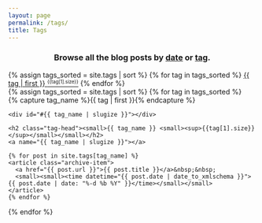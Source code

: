 ```yaml
---
layout: page
permalink: /tags/
title: Tags
---
```


<h3 class="info-line"><center>Browse all the blog posts by <a href="/vault/">date</a> or <a href="/tags/">tag</a>.</center></h3>

<div class="tag-list">
  {% assign tags_sorted = site.tags | sort %}
  {% for tag in tags_sorted %}
  <a href="#{{ tag | first | slugize }}">{{ tag | first }} <small><sup>{{tag[1].size}}</sup></small></a>
  {% endfor %}
</div>

<div>
{% assign tags_sorted = site.tags | sort %}
{% for tag in tags_sorted %}
  <div class="archive-group">
    {% capture tag_name %}{{ tag | first }}{% endcapture %}

    <div id="#{{ tag_name | slugize }}"></div>

    <h2 class="tag-head"><small>{{ tag_name }} <small><sup>{{tag[1].size}}</sup></small></small></h2>
    <a name="{{ tag_name | slugize }}"></a>

    {% for post in site.tags[tag_name] %}
    <article class="archive-item">
      <a href="{{ post.url }}">{{ post.title }}</a>&nbsp;&nbsp;
      <small><small><time datetime="{{ post.date | date_to_xmlschema }}">{{ post.date | date: "%-d %b %Y" }}</time></small></small>
    </article>
    {% endfor %}
  </div>
{% endfor %}
</div>
<br><br>
